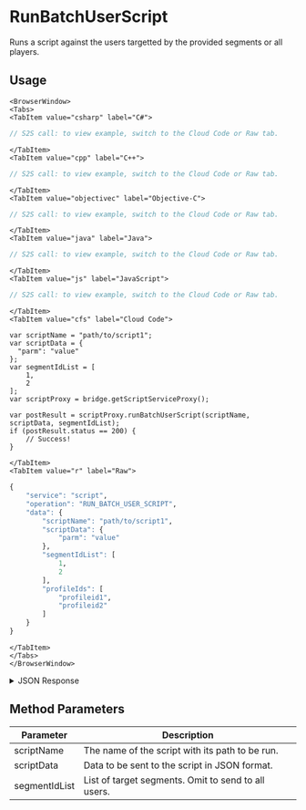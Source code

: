 # RunBatchUserScript

Runs a script against the users targetted by the provided segments or all players.

<PartialServop service_name="script" operation_name="RUN_BATCH_USER_SCRIPT" />

## Usage

```mdx-code-block
<BrowserWindow>
<Tabs>
<TabItem value="csharp" label="C#">
```

```csharp
// S2S call: to view example, switch to the Cloud Code or Raw tab.
```

```mdx-code-block
</TabItem>
<TabItem value="cpp" label="C++">
```

```cpp
// S2S call: to view example, switch to the Cloud Code or Raw tab.
```

```mdx-code-block
</TabItem>
<TabItem value="objectivec" label="Objective-C">
```

```objectivec
// S2S call: to view example, switch to the Cloud Code or Raw tab.
```

```mdx-code-block
</TabItem>
<TabItem value="java" label="Java">
```

```java
// S2S call: to view example, switch to the Cloud Code or Raw tab.
```

```mdx-code-block
</TabItem>
<TabItem value="js" label="JavaScript">
```

```javascript
// S2S call: to view example, switch to the Cloud Code or Raw tab.
```

```mdx-code-block
</TabItem>
<TabItem value="cfs" label="Cloud Code">
```

```cfscript
var scriptName = "path/to/script1";
var scriptData = {
  "parm": "value"
};
var segmentIdList = [
	1,
	2
];
var scriptProxy = bridge.getScriptServiceProxy();

var postResult = scriptProxy.runBatchUserScript(scriptName, scriptData, segmentIdList);
if (postResult.status == 200) {
    // Success!
}
```

```mdx-code-block
</TabItem>
<TabItem value="r" label="Raw">
```

```r
{
	"service": "script",
	"operation": "RUN_BATCH_USER_SCRIPT",
	"data": {
		"scriptName": "path/to/script1",
		"scriptData": {
			"parm": "value"
		},
		"segmentIdList": [
			1,
			2
		],
		"profileIds": [
			"profileid1",
			"profileid2"
		]
	}
}
```

```mdx-code-block
</TabItem>
</Tabs>
</BrowserWindow>
```

<details>
<summary>JSON Response</summary>

```json
{
	"packetId": 1,
	"messageResponses": [{
		"status": 200,
		"data": {
		}
	}]
}
```
</details>

## Method Parameters
Parameter | Description
--------- | -----------
scriptName | The name of the script with its path to be run. 
scriptData | Data to be sent to the script in JSON format. 
segmentIdList | List of target segments. Omit to send to all users. 


